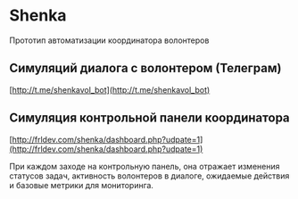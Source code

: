 # Shenka
Прототип автоматизации координатора волонтеров


## Симуляций диалога с волонтером (Телеграм)
[http://t.me/shenkavol_bot](http://t.me/shenkavol_bot)


## Симуляция контрольной панели координатора
[http://frldev.com/shenka/dashboard.php?udpate=1](http://frldev.com/shenka/dashboard.php?udpate=1)

При каждом заходе на контрольную панель, она отражает изменения статусов задач,
активность волонтеров в диалоге, ожидаемые действия и базовые метрики для мониторинга.
